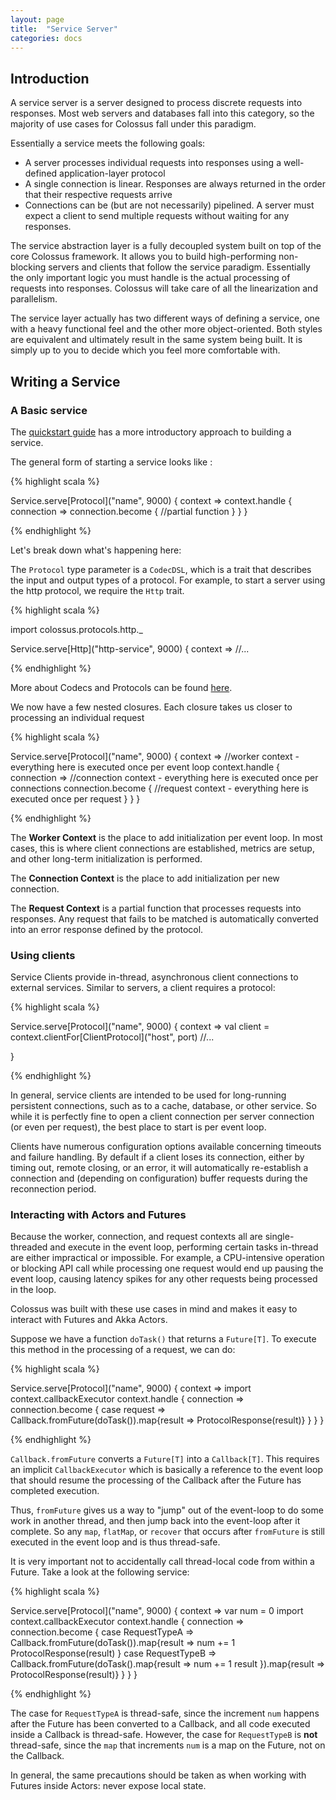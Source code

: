 ```yaml
---
layout: page
title:  "Service Server"
categories: docs
---
```


## Introduction

A service server is a server designed to process discrete requests into
responses.  Most web servers and databases fall into this category, so the
majority of use cases for Colossus fall under this paradigm.

Essentially a service meets the following goals:

* A server processes individual requests into responses using a well-defined application-layer protocol
* A single connection is linear.  Responses are always returned in the order that their respective requests arrive
* Connections can be (but are not necessarily) pipelined. A server must expect a client to send multiple requests without waiting for any responses.

The service abstraction layer is a fully decoupled system built on top of the
core Colossus framework.  It allows you to build high-performing non-blocking
servers and clients that follow the service paradigm.  Essentially the only
important logic you must handle is the actual processing of requests into
responses.  Colossus will take care of all the linearization and parallelism.

The service layer actually has two different ways of defining a service, one
with a heavy functional feel and the other more object-oriented.  Both styles
are equivalent and ultimately result in the same system being built.  It is
simply up to you to decide which you feel more comfortable with.

## Writing a Service

### A Basic service

The [quickstart guide](quickstart) has a more introductory approach to building a service.

The general form of starting a service looks like :


{% highlight scala %}

Service.serve[Protocol]("name", 9000) { context =>
  context.handle { connection =>
    connection.become {
      //partial function
    }
  }
}

{% endhighlight %}

Let's break down what's happening here:

The `Protocol` type parameter is a `CodecDSL`, which is a trait that describes the input
and output types of a protocol.  For example, to start a server using the http
protocol, we require the `Http` trait.  

{% highlight scala %}

import colossus.protocols.http._

Service.serve[Http]("http-service", 9000) { context => 
//...

{% endhighlight %}

More about Codecs and Protocols can be found [here]().

We now have a few nested closures.  Each closure takes us closer to processing
an individual request

{% highlight scala %}

Service.serve[Protocol]("name", 9000) { context =>
  //worker context - everything here is executed once per event loop
  context.handle { connection =>
    //connection context - everything here is executed once per connections
    connection.become {
      //request context - everything here is executed once per request
    }
  }
}

{% endhighlight %}

The **Worker Context** is the place to add initialization per event loop.  In
most cases, this is where client connections are established, metrics are
setup, and other long-term initialization is performed.

The **Connection Context** is the place to add initialization per new connection.

The **Request Context** is a partial function that processes requests into
responses.  Any request that fails to be matched is automatically converted
into an error response defined by the protocol.



### Using clients

Service Clients provide in-thread, asynchronous client connections to external services.  Similar to servers, a client requires a protocol:

{% highlight scala %}

Service.serve[Protocol]("name", 9000) { context =>
  val client = context.clientFor[ClientProtocol]("host", port)
  //...

}

{% endhighlight %}

In general, service clients are intended to be used for long-running persistent
connections, such as to a cache, database, or other service.  So while it is
perfectly fine to open a client connection per server connection (or even per
request), the best place to start is per event loop.  

Clients have numerous configuration options available concerning timeouts and
failure handling.  By default if a client loses its connection, either by
timing out, remote closing, or an error, it will automatically re-establish a
connection and (depending on configuration) buffer requests during the
reconnection period.

### Interacting with Actors and Futures

Because the worker, connection, and request contexts all are single-threaded and execute in
the event loop, performing certain tasks in-thread are either impractical or
impossible.  For example, a CPU-intensive operation or blocking API call while
processing one request would end up pausing the event loop, causing latency
spikes for any other requests being processed in the loop.

Colossus was built with these use cases in mind and makes it easy to interact
with Futures and Akka Actors.

Suppose we have a function `doTask()` that returns a `Future[T]`.  To execute this method in the processing of a request, we can do:

{% highlight scala %}

Service.serve[Protocol]("name", 9000) { context =>
  import context.callbackExecutor
  context.handle { connection =>
    connection.become {
      case request => Callback.fromFuture(doTask()).map{result => ProtocolResponse(result)}
    }
  }
}

{% endhighlight %}

`Callback.fromFuture` converts a `Future[T]` into a `Callback[T]`.  This
requires an implicit `CallbackExecutor` which is basically a reference to the
event loop that should resume the processing of the Callback after the Future
has completed execution.

Thus, `fromFuture` gives us a way to "jump" out of the event-loop to do some
work in another thread, and then jump back into the event-loop after it
complete.  So any `map`, `flatMap`, or `recover` that occurs after `fromFuture`
is still executed in the event loop and is thus thread-safe.

It is very important not to accidentally call thread-local code from within a Future.  Take a look at the following service:

{% highlight scala %}

Service.serve[Protocol]("name", 9000) { context =>
  var num = 0
  import context.callbackExecutor
  context.handle { connection =>
    connection.become {
      case RequestTypeA => Callback.fromFuture(doTask()).map{result =>
        num += 1
        ProtocolResponse(result)
      }
      case RequestTypeB => Callback.fromFuture(doTask().map{result => 
        num += 1
        result
      }).map{result => ProtocolResponse(result)}
    }
  }
}

{% endhighlight %}

The case for `RequestTypeA` is thread-safe, since the increment `num` happens
after the Future has been converted to a Callback, and all code executed inside
a Callback is thread-safe.  However, the case for `RequestTypeB` is **not**
thread-safe, since the `map` that increments `num` is a map on the Future, not
on the Callback.

In general, the same precautions should be taken as when working with Futures
inside Actors: never expose local state.



